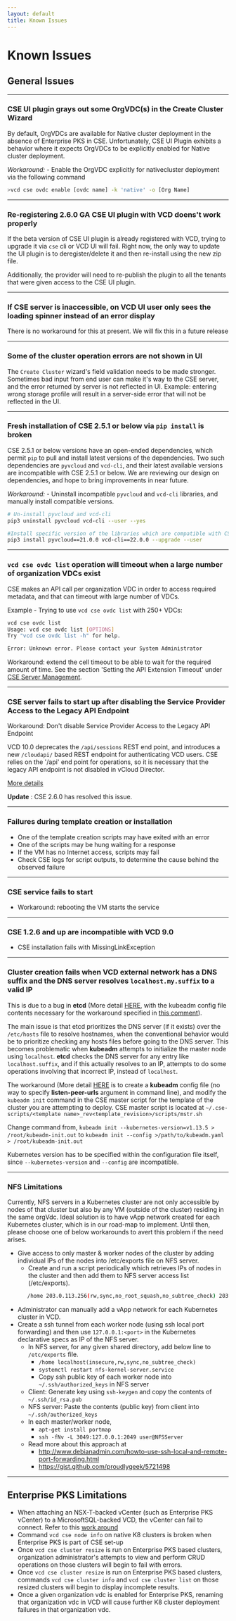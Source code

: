 ```yaml
---
layout: default
title: Known Issues
---
```

# Known Issues

<a name="general"></a>
## General Issues
---
### CSE UI plugin grays out some OrgVDC(s) in the Create Cluster Wizard
By default, OrgVDCs are available for Native cluster deployment in the absence
of Enterprise PKS in CSE. Unfortunately, CSE UI Plugin exhibits a behavior
where it expects OrgVDCs to be explicitly enabled for Native cluster
deployment.

*Workaround:* - Enable the OrgVDC explicitly for nativecluster deployment
via the following command
```sh
>vcd cse ovdc enable [ovdc name] -k 'native' -o [Org Name]
```
---
### Re-registering 2.6.0 GA CSE UI plugin with VCD doens't work properly
If the beta version of CSE UI plugin is already registered with VCD, trying to
upgrade it via `cse` cli or VCD UI will fail. Right now, the only way to update
the UI plugin is to deregister/delete it and then re-install using the new
zip file.

Additionally, the provider will need to re-publish the plugin to all the
tenants that were given access to the CSE UI plugin.

---
### If CSE server is inaccessible, on VCD UI user only sees the loading spinner instead of an error display

There is no workaround for this at present. We will fix this in a future release

---
### Some of the cluster operation errors are not shown in UI
The `Create Cluster` wizard's field validation needs to be made stronger.
Sometimes bad input from end user can make it's way to the CSE server, and the
error returned by server is not reflected in UI.
Example: entering wrong storage profile will result in a server-side error that
will not be reflected in the UI.

---
### Fresh installation of CSE 2.5.1 or below via `pip install` is broken
CSE 2.5.1 or below versions have an open-ended dependencies, which permit `pip`
to pull and install latest versions of the dependencies. Two such dependencies
are `pyvcloud` and `vcd-cli`, and their latest available versions are
incompatible with CSE 2.5.1 or below. We are reviewing our design on
dependencies, and hope to bring improvements in near future. 

*Workaround:* - Uninstall incompatible `pyvcloud` and `vcd-cli` libraries, and
manually install compatible versions.

```sh
# Un-install pyvcloud and vcd-cli
pip3 uninstall pyvcloud vcd-cli --user --yes

#Install specific version of the libraries which are compatible with CSE 2.5.1 and CSE 2.0.0
pip3 install pyvcloud==21.0.0 vcd-cli==22.0.0 --upgrade --user
```
---
### `vcd cse ovdc list` operation will timeout when a large number of organization VDCs exist

CSE makes an API call per organization VDC in order to access required metadata, and that can timeout with large number of VDCs.

Example - Trying to use `vcd cse ovdc list` with 250+ VDCs:

```sh
vcd cse ovdc list
Usage: vcd cse ovdc list [OPTIONS]
Try "vcd cse ovdc list -h" for help.

Error: Unknown error. Please contact your System Administrator
```

Workaround: extend the cell timeout to be able to wait for the required amount of time. See the section 'Setting the API Extension Timeout' under [CSE Server Management](https://vmware.github.io/container-service-extension/CSE_SERVER_MANAGEMENT.html#extension-timeout).

---
### CSE server fails to start up after disabling the Service Provider Access to the Legacy API Endpoint

Workaround: Don't disable Service Provider Access to the Legacy API Endpoint

VCD 10.0 deprecates the `/api/sessions` REST end point, and introduces a new
`/cloudapi/` based REST endpoint for authenticating VCD users. CSE relies on
the '/api' end point for operations, so it is necessary that the legacy API
endpoint is not disabled in vCloud Director.

[More details](https://docs.vmware.com/en/vCloud-Director/10.0/com.vmware.vcloud.install.doc/GUID-84390C8F-E8C5-4137-A1A5-53EC27FE0024.html)

**Update** : CSE 2.6.0 has resolved this issue.

---
### Failures during template creation or installation

- One of the template creation scripts may have exited with an error
- One of the scripts may be hung waiting for a response
- If the VM has no Internet access, scripts may fail
- Check CSE logs for script outputs, to determine the cause behind the observed failure

---
### CSE service fails to start

- Workaround: rebooting the VM starts the service

---
### CSE 1.2.6 and up are incompatible with VCD 9.0

- CSE installation fails with MissingLinkException

---
### Cluster creation fails when VCD external network has a DNS suffix and the DNS server resolves `localhost.my.suffix` to a valid IP

This is due to a bug in **etcd** (More detail [HERE](https://github.com/kubernetes/kubernetes/issues/57709),
with the kubeadm config file contents necessary for the workaround specified in
[this comment](https://github.com/kubernetes/kubernetes/issues/57709#issuecomment-355709778)).

The main issue is that etcd prioritizes the DNS server (if it exists) over the
`/etc/hosts` file to resolve hostnames, when the conventional behavior would be
to prioritize checking any hosts files before going to the DNS server. This
becomes problematic when **kubeadm** attempts to initialize the master node
using `localhost`. **etcd** checks the DNS server for any entry like
`localhost.suffix`, and if this actually resolves to an IP, attempts to do some
operations involving that incorrect IP, instead of `localhost`.

The workaround (More detail [HERE](https://github.com/kubernetes/kubernetes/issues/57709#issuecomment-355709778)
is to create a **kubeadm** config file (no way to specify **listen-peer-urls**
argument in command line), and modify the `kubeadm init` command in the CSE
master script for the template of the cluster you are attempting to deploy.
CSE master script is located at
`~/.cse-scripts/<template name>_rev<template_revision>/scripts/mstr.sh`

Change command from,
`kubeadm init --kubernetes-version=v1.13.5 > /root/kubeadm-init.out`
to
`kubeadm init --config >/path/to/kubeadm.yaml > /root/kubeadm-init.out`

Kubernetes version has to be specified within the configuration file itself,
since `--kubernetes-version` and `--config` are incompatible.

---
<a name="nfs"></a>
### NFS Limitations

Currently, NFS servers in a Kubernetes cluster are not only accessible
by nodes of that cluster but also by any VM (outside of the cluster)
residing in the same orgVdc. Ideal solution is to have vApp network
created for each Kubernetes cluster, which is in our road-map to
implement. Until then, please choose one of below workarounds to
avert this problem if the need arises.

* Give access to only master & worker nodes of the cluster by adding individual
  IPs of the nodes into /etc/exports file on NFS server.
    * Create and run a script periodically which retrieves IPs of nodes in the
      cluster and then add them to NFS server access list (/etc/exports).
    ```sh
       /home 203.0.113.256(rw,sync,no_root_squash,no_subtree_check) 203.0.113.257(rw,sync,no_root_squash,no_subtree_check)
    ```
* Administrator can manually add a vApp network for each Kubernetes cluster in VCD.
* Create a ssh tunnel from each worker node (using ssh local port forwarding) and then
  use `127.0.0.1:<port>` in the Kubernetes declarative specs as IP of the NFS server.
    * In NFS server, for any given shared directory, add below line to `/etc/exports` file.
      * `/home localhost(insecure,rw,sync,no_subtree_check)`
      * `systemctl restart nfs-kernel-server.service`
      * Copy ssh public key of each worker node into `~/.ssh/authorized_keys` in NFS server
    * Client: Generate key using `ssh-keygen` and copy the contents of `~/.ssh/id_rsa.pub`
    * NFS server: Paste the contents (public key) from client into `~/.ssh/authorized_keys`
    * In each master/worker node,
      * `apt-get install portmap`
      * `ssh -fNv -L 3049:127.0.0.1:2049 user@NFSServer`
    * Read more about this approach at
      * http://www.debianadmin.com/howto-use-ssh-local-and-remote-port-forwarding.html
      * https://gist.github.com/proudlygeek/5721498

---
<a name="ent-pks"></a>
## Enterprise PKS Limitations

* When attaching an NSX-T-backed vCenter (such as Enterprise PKS vCenter) to a
MicrosoftSQL-backed VCD, the vCenter can fail to connect. Refer to this
[work around](https://docs.vmware.com/en/vCloud-Director/9.7/rn/vmware-vcloud-director-for-service-providers-97-release-notes.html)
* Command `vcd cse node info` on native K8 clusters is broken when
Enterprise PKS is part of CSE set-up
* Once `vcd cse cluster resize` is run on Enterprise PKS based clusters,
organization administrator's attempts to view and perform CRUD operations on those
clusters will begin to fail with errors.
* Once `vcd cse cluster resize` is run on Enterprise PKS based clusters, commands
`vcd cse cluster info` and `vcd cse cluster list` on those resized clusters will begin to display
incomplete results.
* Once a given organization vdc is enabled for Enterprise PKS,
renaming that organization vdc in VCD will cause further K8 cluster deployment
failures in that organization vdc.

